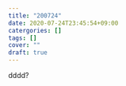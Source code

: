 ```yaml
---
title: "200724"
date: 2020-07-24T23:45:54+09:00
catergories: []
tags: []
cover: ""
draft: true
---
```

dddd?
